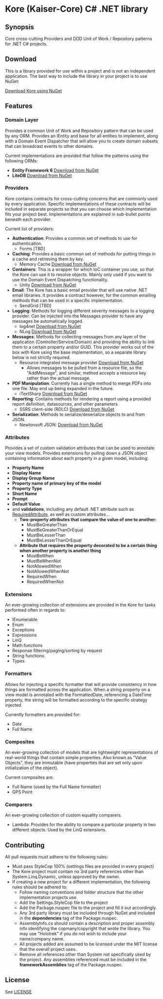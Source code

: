 # Kore (Kaiser-Core) C# .NET library

## Synopsis

Core cross-cutting Providers and DDD Unit of Work / Repository patterns for .NET C# projects.

## Download

This is a library provided for use within a project and is not an independent application. The best way to include the library in your project is to use NuGet:

[Download Kore using NuGet](https://www.nuget.org/packages/Kore/)

## Features

### Domain Layer

Provides a common Unit of Work and Repository pattern that can be used by any ORM. Provides an IEntity and base for all entities to implement, along with a Domain Event Dispatcher that will allow you to create domain subsets that can broadcast events to other domains.

Current implementations are provided that follow the patterns using the following ORMs:
* **Entity Framework 6** [Download from NuGet](https://www.nuget.org/packages/Kore.Domain.EF/)
* **LiteDB** [Download from NuGet](https://www.nuget.org/packages/Kore.Domain.LiteDb/)

### Providers

Kore contains contracts for cross-cutting concerns that are commonly used by every application. Specific implementations of these contracts will be included in separate projects so that you can choose which implementation fits your project best. Implementations are explained in sub-bullet points beneath each provider.

Current list of providers:
* **Authentication**: Provides a common set of methods to use for authentication.
  * Forms [TBD]
* **Caching**: Provides a basic common set of methods for putting things in a cache and retrieving them by key.
  * Memory Cache [Download from NuGet](https://www.nuget.org/packages/Kore.Providers.Caching.Memory/)
* **Containers**: This is a wrapper for which IoC container you use, so that the Kore can use it to resolve objects. Mainly only used if you want to use the Domain Event Dispatching functionality.
  * Unity [Download from NuGet](https://www.nuget.org/packages/Kore.Providers.Containers.Unity/)
* **Email**: The Kore has a basic email provider that will use native .NET email libraries. It provides a contract however, for the common emailing methods that can be used in a specific implementation.
  * SendGrid [TBD]
* **Logging**: Methods for logging different severity messages to a logging provider. Can be injected into the Messages provider to have any messages be automatically logged.
  * log4net [Download from NuGet](https://www.nuget.org/packages/Kore.Providers.Logging.Log4Net/)
  * NLog [Download from NuGet](https://www.nuget.org/packages/Kore.Providers.Logging.NLog/)
* **Messages**: Methods for collecting messages from any layer of the application (Controller/Service/Domain) and providing the ability to link them to a certain property and/or GUID. This provider works out of the box with Kore using the base implementation, so a separate library below is not strictly required.
  * Resource integrated message provider [Download from NuGet](https://www.nuget.org/packages/Kore.Providers.Messages.Resource/)
    * Allows messages to be pulled from a resource file, so the "AddMessage", and similar, method accepts a resource key rather than the actual message.
* **PDF Manipulation**: Currently has a single method to merge PDFs into one file. May end up being expanded in the future.
  * iTextSharp [Download from NuGet](https://www.nuget.org/packages/Kore.Providers.Pdf.ITextSharp/)
* **Reporting**: Contains methods for rendering a report using a provided report definition, datasources, and other parameters.
  * SSRS client-side (RDLC) [Download from NuGet](https://www.nuget.org/packages/Kore.Providers.Reporting.SSRS/)
* **Serialization**: Methods to serialize/deserialize objects to and from JSON.
  * Newtonsoft JSON: [Download from NuGet](https://www.nuget.org/packages/Kore.Providers.Serialization.Newtonsoft/)

### Attributes

Provides a set of custom validation attributes that can be used to annotate your view models. Provides extensions for pulling down a JSON object containing information about each property in a given model, including:
* **Property Name**
* **Display Name**
* **Display Group Name**
* **Property name of primary key of the model**
* **Property Type**
* **Short Name**
* **Prompt**
* **Default Value**
* and **validations**, including any default .NET attribute such as [RequiredAttribute](https://msdn.microsoft.com/en-us/library/system.componentmodel.dataannotations.requiredattribute(v=vs.110).aspx), as well as custom attributes...
  * **Two-property attributes that compare the value of one to another:**
    * MustBeGreaterThan
    * MustBeGreaterThanOrEqual
    * MustBeLesserThan
    * MustBeLesserThanOrEqual
  * **Attribute that requires the property decorated to be a certain thing when another property is another thing**
    * MustBeWhen
    * MustBeWhenNot
    * NotAllowedWhen
    * NotAllowedWhenNot
    * RequiredWhen
    * RequiredWhenNot

### Extensions

An ever-growing collection of extensions are provided in the Kore for tasks performed often in regards to:
* IEnumerable
* Enum
* Exceptions
* Expressions
* LinQ
* Math functions
* Response filtering/paging/sorting by request
* String functions
* Types

### Formatters

Allows for injecting a specific formatter that will provide consistency in how things are formatted across the application. When a string property on a view model is annotated with the FormattedDate, referencing a DateTime property, the string will be formatted according to the specific strategy injected.

Currently formatters are provided for:
* Date
* Full Name

### Composites

An ever-growing collection of models that are lightweight representations of real-world things that contain simple properties. Also known as "Value Objects", they are immutable (have properties that are set only upon initialization of the object).

Current composites are:
* Full Name (used by the Full Name formatter)
* GPS Point

### Comparers

An ever-growing collection of custom equality comparers.
* Lambda: Provides for the ability to compare a particular property in two different objects. Used by the LinQ extensions.

## Contributing

All pull requests must adhere to the following rules:
* Must pass StyleCop 100% (settings files are provided in every project)
* The Kore project must contain no 3rd party references other than System.Linq.Dynamic, unless approved by the owner.
* If creating a new project for a different implementation, the following rules should be adhered to:
  * Follow naming conventions and folder structure that the other implementation projects use
  * Add the Settings.StyleCop file to the project
  * Add the Package.nuspec file to the project and fill it out accordingly.
  * Any 3rd party library must be included through NuGet and included in the **dependencies** tag of the Package.nuspec.
  * AssemblyInfo.cs should contain a description and proper assembly info identifying the copmany/copyright that wrote the library. You may use "Holotrek" if you do not wish to include your name/company name.
  * All projects added are assumed to be licensed under the MIT license that the overall project uses.
  * Remove all references other than System not specifically used by the project. Any assemblies referenced must be included in the **frameworkAssemblies** tag of the Package.nuspec.

## License

See [LICENSE](LICENSE)
